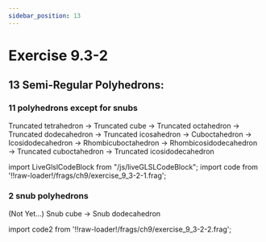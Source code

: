 ```yaml
---
sidebar_position: 13
---
```


# Exercise 9.3-2
## 13 Semi-Regular Polyhedrons: 
### 11 polyhedrons except for snubs
Truncated tetrahedron -> Truncated cube -> Truncated octahedron -> Truncated dodecahedron -> Truncated icosahedron -> Cuboctahedron -> Icosidodecahedron -> Rhombicuboctahedron -> Rhombicosidodecahedron -> Truncated cuboctahedron -> Truncated icosidodecahedron

import LiveGlslCodeBlock from "/js/liveGLSLCodeBlock";
import code from '!!raw-loader!/frags/ch9/exercise_9_3-2-1.frag';

<LiveGlslCodeBlock fragName='exercise_9_3-2-1.frag' fragCode={code} />

### 2 snub polyhedrons
(Not Yet...)
Snub cube -> Snub dodecahedron

import code2 from '!!raw-loader!/frags/ch9/exercise_9_3-2-2.frag';

<LiveGlslCodeBlock fragName='exercise_9_3-2-2.frag' fragCode={code2} />

